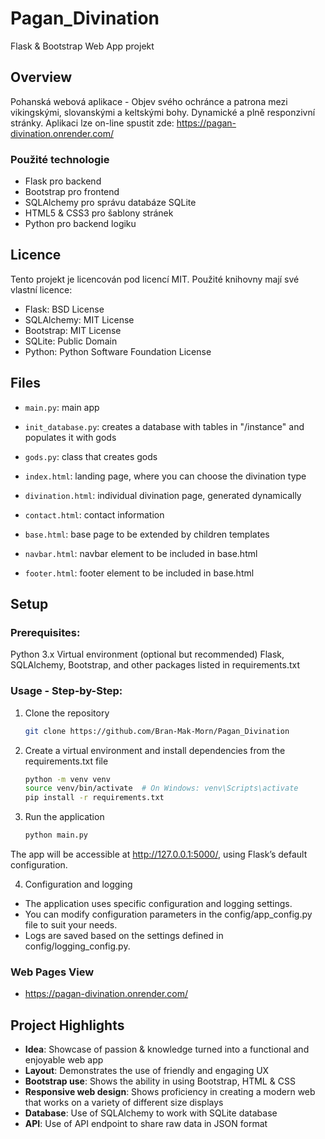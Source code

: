 # Pagan_Divination
Flask & Bootstrap Web App projekt

## Overview
Pohanská webová aplikace - Objev svého ochránce a patrona mezi vikingskými, slovanskými a keltskými bohy. Dynamické a plně responzivní stránky. 
Aplikaci lze on-line spustit zde:
https://pagan-divination.onrender.com/

### Použité technologie
- Flask pro backend
- Bootstrap pro frontend
- SQLAlchemy pro správu databáze SQLite
- HTML5 & CSS3 pro šablony stránek
- Python pro backend logiku

## Licence
Tento projekt je licencován pod licencí MIT. Použité knihovny mají své vlastní licence:

- Flask: BSD License
- SQLAlchemy: MIT License
- Bootstrap: MIT License
- SQLite: Public Domain
- Python: Python Software Foundation License

## Files

- `main.py`: main app
- `init_database.py`: creates a database with tables in "/instance" and populates it with gods
- `gods.py`: class that creates gods
  
- `index.html`: landing page, where you can choose the divination type
- `divination.html`: individual divination page, generated dynamically
- `contact.html`: contact information
- `base.html`: base page to be extended by children templates
- `navbar.html`: navbar element to be included in base.html
- `footer.html`: footer element to be included in base.html

## Setup
### Prerequisites:
Python 3.x
Virtual environment (optional but recommended)
Flask, SQLAlchemy, Bootstrap, and other packages listed in requirements.txt

### Usage - Step-by-Step:
1. Clone the repository 
    ```sh
    git clone https://github.com/Bran-Mak-Morn/Pagan_Divination
    ```

2. Create a virtual environment and install dependencies from the requirements.txt file
    ```sh
    python -m venv venv
    source venv/bin/activate  # On Windows: venv\Scripts\activate
    pip install -r requirements.txt
    ``` 

3. Run the application
    ```sh
    python main.py
    ```
The app will be accessible at http://127.0.0.1:5000/, using Flask’s default configuration.

4. Configuration and logging
- The application uses specific configuration and logging settings.
- You can modify configuration parameters in the config/app_config.py file to suit your needs.
- Logs are saved based on the settings defined in config/logging_config.py.

### Web Pages View

- https://pagan-divination.onrender.com/

## Project Highlights

- **Idea**: Showcase of passion & knowledge turned into a functional and enjoyable web app
- **Layout**: Demonstrates the use of friendly and engaging UX
- **Bootstrap use**: Shows the ability in using Bootstrap, HTML & CSS
- **Responsive web design**: Shows proficiency in creating a modern web that works on a variety of different size displays
- **Database**: Use of SQLAlchemy to work with SQLite database
- **API**: Use of API endpoint to share raw data in JSON format
